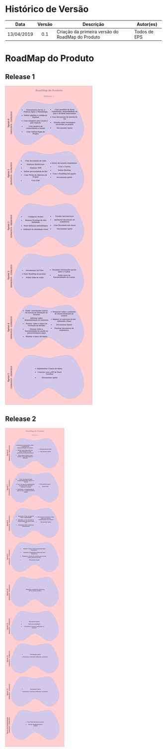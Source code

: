 # Histórico de Versão

 **Data** | **Versão** | **Descrição** | **Autor(es)**
---|:---:|---|---
13/04/2019| 0.1| Criação da primeira versão do RoadMap do Produto | Todos de EPS


# RoadMap do Produto
## Release 1
![](./imagens/RoadMap_Produto-Release_1.png)
## Release 2
![](./imagens/RoadMap_Produto-Release_2.png)